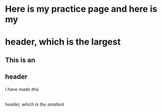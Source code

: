 # Here is my practice page and here is my <h1> header, which is the largest
## This is an <h2> header
###### I have made this <h6> header, which is the smallest
